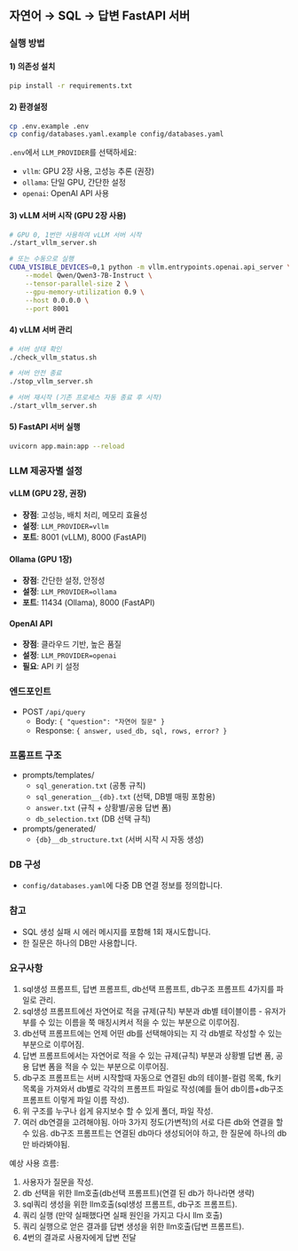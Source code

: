 ## 자연어 → SQL → 답변 FastAPI 서버

### 실행 방법

#### 1) 의존성 설치
```bash
pip install -r requirements.txt
```

#### 2) 환경설정
```bash
cp .env.example .env
cp config/databases.yaml.example config/databases.yaml
```

`.env`에서 `LLM_PROVIDER`를 선택하세요:
- `vllm`: GPU 2장 사용, 고성능 추론 (권장)
- `ollama`: 단일 GPU, 간단한 설정
- `openai`: OpenAI API 사용

#### 3) vLLM 서버 시작 (GPU 2장 사용)
```bash
# GPU 0, 1번만 사용하여 vLLM 서버 시작
./start_vllm_server.sh

# 또는 수동으로 실행
CUDA_VISIBLE_DEVICES=0,1 python -m vllm.entrypoints.openai.api_server \
    --model Qwen/Qwen3-7B-Instruct \
    --tensor-parallel-size 2 \
    --gpu-memory-utilization 0.9 \
    --host 0.0.0.0 \
    --port 8001
```

#### 4) vLLM 서버 관리
```bash
# 서버 상태 확인
./check_vllm_status.sh

# 서버 안전 종료
./stop_vllm_server.sh

# 서버 재시작 (기존 프로세스 자동 종료 후 시작)
./start_vllm_server.sh
```

#### 5) FastAPI 서버 실행
```bash
uvicorn app.main:app --reload
```

### LLM 제공자별 설정

#### vLLM (GPU 2장, 권장)
- **장점**: 고성능, 배치 처리, 메모리 효율성
- **설정**: `LLM_PROVIDER=vllm`
- **포트**: 8001 (vLLM), 8000 (FastAPI)

#### Ollama (GPU 1장)
- **장점**: 간단한 설정, 안정성
- **설정**: `LLM_PROVIDER=ollama`
- **포트**: 11434 (Ollama), 8000 (FastAPI)

#### OpenAI API
- **장점**: 클라우드 기반, 높은 품질
- **설정**: `LLM_PROVIDER=openai`
- **필요**: API 키 설정

### 엔드포인트
- POST `/api/query`
  - Body: `{ "question": "자연어 질문" }`
  - Response: `{ answer, used_db, sql, rows, error? }`

### 프롬프트 구조
- prompts/templates/
  - `sql_generation.txt` (공통 규칙)
  - `sql_generation__{db}.txt` (선택, DB별 매핑 포함용)
  - `answer.txt` (규칙 + 상황별/공용 답변 폼)
  - `db_selection.txt` (DB 선택 규칙)
- prompts/generated/
  - `{db}__db_structure.txt` (서버 시작 시 자동 생성)

### DB 구성
- `config/databases.yaml`에 다중 DB 연결 정보를 정의합니다.

### 참고
- SQL 생성 실패 시 에러 메시지를 포함해 1회 재시도합니다.
- 한 질문은 하나의 DB만 사용합니다.

### 요구사항 
1. sql생성 프롬프트, 답변 프롬프트, db선택 프롬프트, db구조 프롬프트 4가지를 파일로 관리.
2. sql생성 프롬프트에선 자연어로 적을 규제(규칙) 부분과 db별 테이블이름 - 유저가 부를 수 있는 이름을 쭉 매칭시켜서 적을 수 있는 부분으로 이루어짐.
3. db선택 프롬프트에는 언제 어떤 db를 선택해야되는 지 각 db별로 작성할 수 있는 부분으로 이루어짐.
4. 답변 프롬프트에서는 자연어로 적을 수 있는 규제(규칙) 부분과 상황별 답변 폼, 공용 답변 폼을 적을 수 있는 부분으로 이루어짐.
5. db구조 프롬프트는 서버 시작할때 자동으로 연결된 db의 테이블-컬럼 목록, fk키 목록을 가져와서 db별로 각각의 프롬프트 파일로 작성(예를 들어 db이름+db구조 프롬프트 이렇게 파일 이름 작성).
6. 위 구조를 누구나 쉽게 유지보수 할 수 있게 폴더, 파일 작성.
7. 여러 db연결을 고려해야됨. 아마 3가지 정도(가변적)의 서로 다른 db와 연결을 할 수 있음. db구조 프롬프트는 연결된 db마다 생성되어야 하고, 한 질문에 하나의 db만 바라봐야됨.

예상 사용 흐름:
1. 사용자가 질문을 작성.
2. db 선택을 위한 llm호출(db선택 프롬프트)(연결 된 db가 하나라면 생략)
3. sql쿼리 생성을 위한 llm호출(sql생성 프롬프트, db구조 프롬프트).
4. 쿼리 실행 (만약 실패했다면 실패 원인을 가지고 다시 llm 호출)
5. 쿼리 실행으로 얻은 결과를 답변 생성을 위한 llm호출(답변 프롬프트).
6. 4번의 결과로 사용자에게 답변 전달

